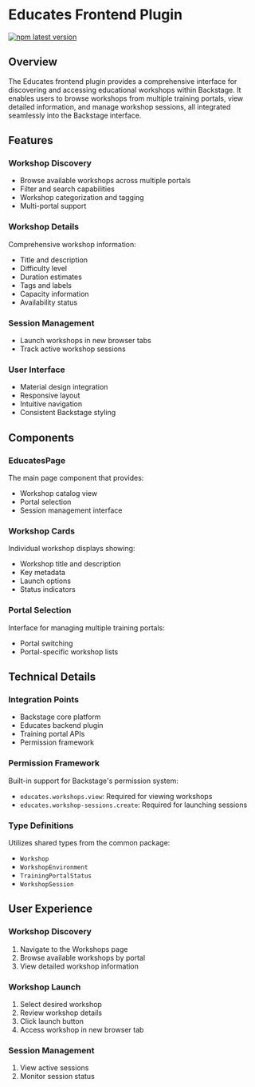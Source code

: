 # Educates Frontend Plugin

[![npm latest version](https://img.shields.io/npm/v/@terasky/backstage-plugin-educates/latest.svg)](https://www.npmjs.com/package/@terasky/backstage-plugin-educates)

## Overview

The Educates frontend plugin provides a comprehensive interface for discovering and accessing educational workshops within Backstage. It enables users to browse workshops from multiple training portals, view detailed information, and manage workshop sessions, all integrated seamlessly into the Backstage interface.

## Features

### Workshop Discovery
- Browse available workshops across multiple portals
- Filter and search capabilities
- Workshop categorization and tagging
- Multi-portal support

### Workshop Details
Comprehensive workshop information:

  - Title and description
  - Difficulty level
  - Duration estimates
  - Tags and labels
  - Capacity information
  - Availability status

### Session Management
- Launch workshops in new browser tabs
- Track active workshop sessions

### User Interface
- Material design integration
- Responsive layout
- Intuitive navigation
- Consistent Backstage styling

## Components

### EducatesPage
The main page component that provides:

- Workshop catalog view
- Portal selection
- Session management interface

### Workshop Cards
Individual workshop displays showing:

- Workshop title and description
- Key metadata
- Launch options
- Status indicators

### Portal Selection
Interface for managing multiple training portals:

- Portal switching
- Portal-specific workshop lists

## Technical Details

### Integration Points
- Backstage core platform
- Educates backend plugin
- Training portal APIs
- Permission framework

### Permission Framework
Built-in support for Backstage's permission system:

- `educates.workshops.view`: Required for viewing workshops
- `educates.workshop-sessions.create`: Required for launching sessions

### Type Definitions
Utilizes shared types from the common package:

- `Workshop`
- `WorkshopEnvironment`
- `TrainingPortalStatus`
- `WorkshopSession`

## User Experience

### Workshop Discovery
1. Navigate to the Workshops page
2. Browse available workshops by portal
4. View detailed workshop information

### Workshop Launch
1. Select desired workshop
2. Review workshop details
3. Click launch button
4. Access workshop in new browser tab

### Session Management
1. View active sessions
2. Monitor session status
